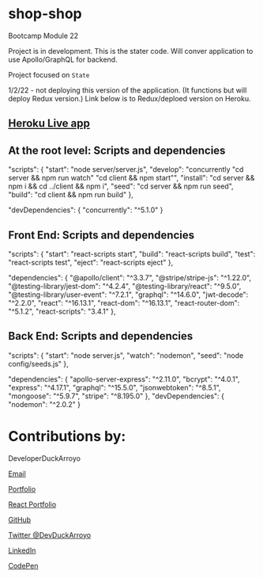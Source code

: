 # shop-shop

Bootcamp Module 22

Project is in development. This is the stater code. Will conver application to use Apollo/GraphQL for backend.

Project focused on `State`

1/2/22 - not deploying this version of the application. (It functions but will deploy Redux version.)
Link below is to Redux/deploed version on Heroku.

## [Heroku Live app](https://mysterious-falls-12204.herokuapp.com/)

## At the root level: Scripts and dependencies

"scripts": {
"start": "node server/server.js",
"develop": "concurrently \"cd server && npm run watch\" \"cd client && npm start\"",
"install": "cd server && npm i && cd ../client && npm i",
"seed": "cd server && npm run seed",
"build": "cd client && npm run build"
},

"devDependencies": {
"concurrently": "^5.1.0"
}

## Front End: Scripts and dependencies

"scripts": {
"start": "react-scripts start",
"build": "react-scripts build",
"test": "react-scripts test",
"eject": "react-scripts eject"
},

"dependencies": {
"@apollo/client": "^3.3.7",
"@stripe/stripe-js": "^1.22.0",
"@testing-library/jest-dom": "^4.2.4",
"@testing-library/react": "^9.5.0",
"@testing-library/user-event": "^7.2.1",
"graphql": "^14.6.0",
"jwt-decode": "^2.2.0",
"react": "^16.13.1",
"react-dom": "^16.13.1",
"react-router-dom": "^5.1.2",
"react-scripts": "3.4.1"
},

## Back End: Scripts and dependencies

"scripts": {
"start": "node server.js",
"watch": "nodemon",
"seed": "node config/seeds.js"
},

"dependencies": {
"apollo-server-express": "^2.11.0",
"bcrypt": "^4.0.1",
"express": "^4.17.1",
"graphql": "^15.5.0",
"jsonwebtoken": "^8.5.1",
"mongoose": "^5.9.7",
"stripe": "^8.195.0"
},
"devDependencies": {
"nodemon": "^2.0.2"
}

# Contributions by:

DeveloperDuckArroyo

[Email](mailto:DeveloperDuckArroyo@gmail.com)

[Portfolio](https://duckarroyo.github.io/portfolio/)

[React Portfolio](https://peaceful-journey-85026.herokuapp.com/)

[GitHub](https://github.com/DuckArroyo)

[Twitter @DevDuckArroyo](https://twitter.com/DevDuckArroyo)

[LinkedIn](https://www.linkedin.com/in/duckarroyo)

[CodePen](https://codepen.io/DeveloperDuckArroyo)
